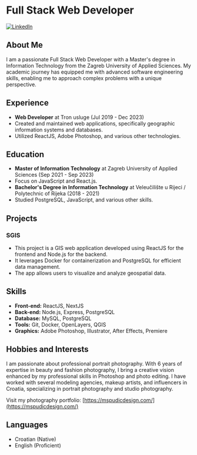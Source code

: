 # Full Stack Web Developer

[![LinkedIn](https://img.shields.io/badge/-LinkedIn-blue?style=flat&logo=linkedin&logoColor=white)](https://www.linkedin.com/in/fogracvxy/)

## About Me

I am a passionate Full Stack Web Developer with a Master's degree in Information Technology from the Zagreb University of Applied Sciences. My academic journey has equipped me with advanced software engineering skills, enabling me to approach complex problems with a unique perspective.

## Experience

- **Web Developer** at Tron usluge (Jul 2019 - Dec 2023)
 - Created and maintained web applications, specifically geographic information systems and databases.
 - Utilized ReactJS, Adobe Photoshop, and various other technologies.

## Education

- **Master of Information Technology** at Zagreb University of Applied Sciences (Sep 2021 - Sep 2023)
 - Focus on JavaScript and React.js.
- **Bachelor's Degree in Information Technology** at Veleučilište u Rijeci / Polytechnic of Rijeka (2018 - 2021)
 - Studied PostgreSQL, JavaScript, and various other skills.

## Projects

### SGIS

- This project is a GIS web application developed using ReactJS for the frontend and Node.js for the backend.
- It leverages Docker for containerization and PostgreSQL for efficient data management.
- The app allows users to visualize and analyze geospatial data.

## Skills

- **Front-end:** ReactJS, NextJS
- **Back-end:** Node.js, Express, PostgreSQL
- **Database:** MySQL, PostgreSQL
- **Tools:** Git, Docker, OpenLayers, QGIS
- **Graphics:** Adobe Photoshop, Illustrator, After Effects, Premiere

## Hobbies and Interests

I am passionate about professional portrait photography. With 6 years of expertise in beauty and fashion photography, I bring a creative vision enhanced by my professional skills in Photoshop and photo editing. I have worked with several modeling agencies, makeup artists, and influencers in Croatia, specializing in portrait photography and studio photography.

Visit my photography portfolio: [https://mspudicdesign.com/](https://mspudicdesign.com/)

## Languages

- Croatian (Native)
- English (Proficient)
